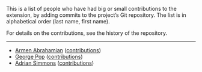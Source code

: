 This is a list of people who have had big or small contributions to the extension, by adding commits to the project’s Git repository. The list is in alphabetical order (last name, first name).

For details on the contributions, see the history of the repository.

---

* [Armen Abrahamian](https://github.com/armen52) ([contributions](https://github.com/gapop/pinboard-webextension/commits?author=armen52))
* [George Pop](https://github.com/gapop) ([contributions](https://github.com/gapop/pinboard-webextension/commits?author=gapop))
* [Adrian Simmons](https://github.com/adrinux) ([contributions](https://github.com/gapop/pinboard-webextension/commits?author=adrinux))